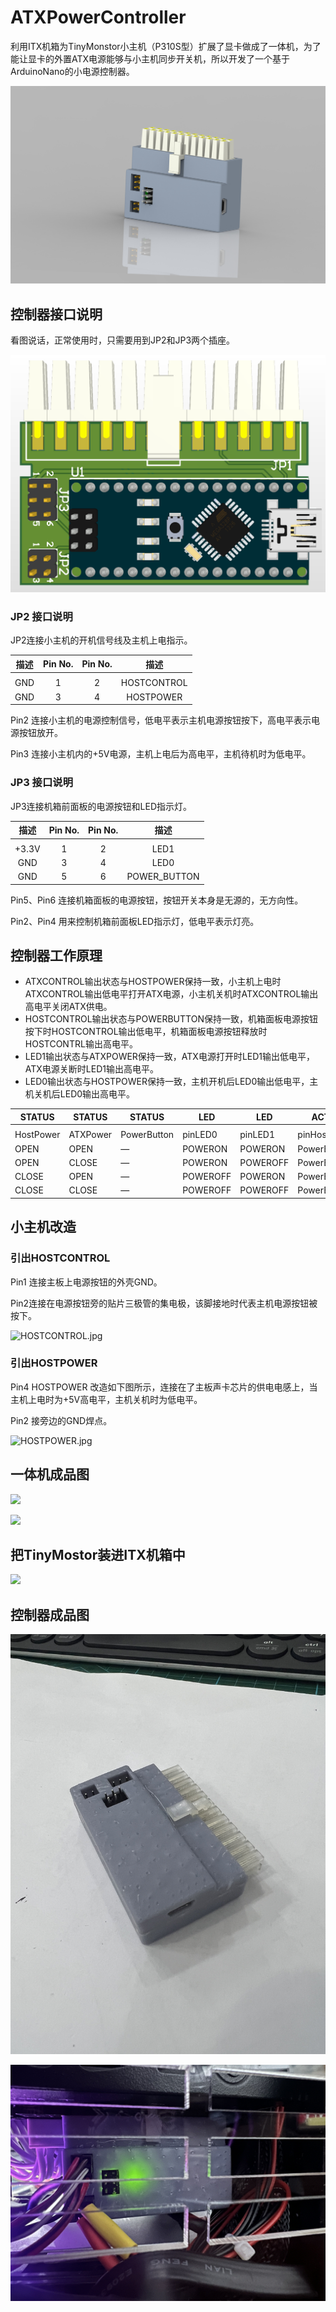 # ATXPowerController

利用ITX机箱为TinyMonstor小主机（P310S型）扩展了显卡做成了一体机，为了能让显卡的外置ATX电源能够与小主机同步开关机，所以开发了一个基于ArduinoNano的小电源控制器。

![asm0001.jpg](https://github.com/6bigfire/ATXPowerController/blob/main/Images/asm0001.jpg)

## 控制器接口说明

看图说话，正常使用时，只需要用到JP2和JP3两个插座。

![pcb_3d.png](https://github.com/6bigfire/ATXPowerController/blob/main/Images/pcb_3d.png)

### JP2 接口说明

JP2连接小主机的开机信号线及主机上电指示。

| 描述  | Pin No. | Pin No. | 描述          |
|:---:|:-------:|:-------:|:-----------:|
|     |         |         |             |
| GND | 1       | 2       | HOSTCONTROL |
| GND | 3       | 4       | HOSTPOWER   |

Pin2 连接小主机的电源控制信号，低电平表示主机电源按钮按下，高电平表示电源按钮放开。

Pin3 连接小主机内的+5V电源，主机上电后为高电平，主机待机时为低电平。

### JP3 接口说明

JP3连接机箱前面板的电源按钮和LED指示灯。

| 描述    | Pin No. | Pin No. | 描述           |
|:-----:|:-------:|:-------:|:------------:|
|       |         |         |              |
| +3.3V | 1       | 2       | LED1         |
| GND   | 3       | 4       | LED0         |
| GND   | 5       | 6       | POWER_BUTTON |

Pin5、Pin6 连接机箱面板的电源按钮，按钮开关本身是无源的，无方向性。

Pin2、Pin4 用来控制机箱前面板LED指示灯，低电平表示灯亮。

## 控制器工作原理

- ATXCONTROL输出状态与HOSTPOWER保持一致，小主机上电时ATXCONTROL输出低电平打开ATX电源，小主机关机时ATXCONTROL输出高电平关闭ATX供电。
- HOSTCONTROL输出状态与POWERBUTTON保持一致，机箱面板电源按钮按下时HOSTCONTROL输出低电平，机箱面板电源按钮释放时HOSTCONTRL输出高电平。
- LED1输出状态与ATXPOWER保持一致，ATX电源打开时LED1输出低电平，ATX电源关断时LED1输出高电平。
- LED0输出状态与HOSTPOWER保持一致，主机开机后LED0输出低电平，主机关机后LED0输出高电平。

| STATUS    | STATUS   | STATUS      | LED      | LED      | ACTION         | ACTION        |
| --------- | -------- | ----------- | -------- | -------- | -------------- | ------------- |
|           |          |             |          |          |                |               |
| HostPower | ATXPower | PowerButton | pinLED0  | pinLED1  | pinHostControl | pinATXControl |
| OPEN      | OPEN     | —           | POWERON  | POWERON  | PowerButton    | POWERON       |
| OPEN      | CLOSE    | —           | POWERON  | POWEROFF | PowerButton    | POWERON       |
| CLOSE     | OPEN     | —           | POWEROFF | POWERON  | PowerButton    | POWEROFF      |
| CLOSE     | CLOSE    | —           | POWEROFF | POWEROFF | PowerButton    | POWEROFF      |

## 小主机改造

### 引出HOSTCONTROL

Pin1 连接主板上电源按钮的外壳GND。

Pin2连接在电源按钮旁的贴片三极管的集电极，该脚接地时代表主机电源按钮被按下。

![HOSTCONTROL.jpg](https://github.com/6bigfire/ATXPowerController/blob/main/Images/HOSTCONTROL.jpg)

### 引出HOSTPOWER

Pin4 HOSTPOWER 改造如下图所示，连接在了主板声卡芯片的供电电感上，当主机上电时为+5V高电平，主机关机时为低电平。

Pin2 接旁边的GND焊点。

![HOSTPOWER.jpg](https://github.com/6bigfire/ATXPowerController/blob/main/Images/HOSTPOWER.jpg)

## 一体机成品图

![](https://github.com/6bigfire/ATXPowerController/blob/main/Images/allin1l.jpg)

![](https://github.com/6bigfire/ATXPowerController/blob/main/Images/allin1r.jpg)



## 把TinyMostor装进ITX机箱中

![](https://github.com/6bigfire/ATXPowerController/blob/main/Images/allin1i.jpg)



## 控制器成品图

![](https://github.com/6bigfire/ATXPowerController/blob/main/Images/controller.jpg)



![](https://github.com/6bigfire/ATXPowerController/blob/main/Images/using.jpg)
